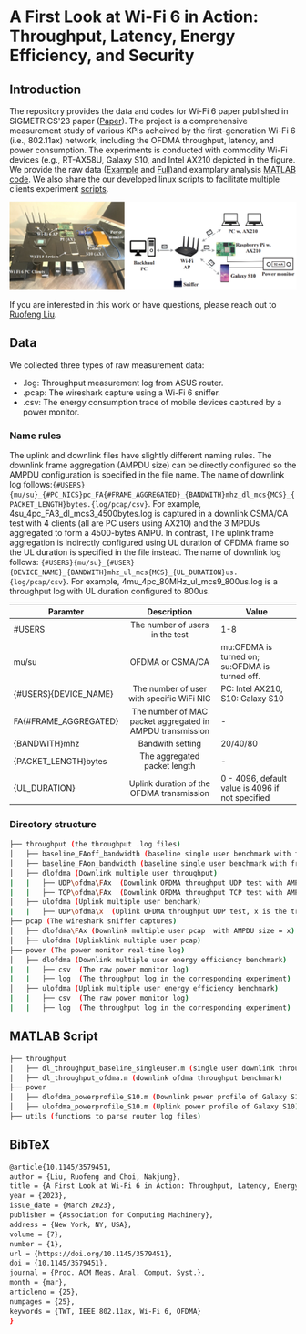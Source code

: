 # A First Look at Wi-Fi 6 in Action: Throughput, Latency, Energy Efficiency, and Security


## Introduction 
The repository provides the data and codes for Wi-Fi 6 paper published in SIGMETRICS'23 paper ([Paper](https://dl.acm.org/doi/10.1145/3579451)).
The project is a comprehensive measurement study of various KPIs acheived by the first-generation Wi-Fi 6 (i.e., 802.11ax) network, including the OFDMA throughput, 
latency, and power consumption. The experiments is conducted with commodity Wi-Fi devices (e.g., RT-AX58U, Galaxy S10, and Intel AX210 depicted in the figure. We provide the raw data ([Example](https://github.com/liux4189/wifi-ax-measurement/tree/main/data) and [Full](https://www.dropbox.com/sh/b2fn1wkw3o962tj/AAAZbSBNwyqok_2hj9Uy6KRKa?dl=0))and examplary analysis [MATLAB code](https://github.com/liux4189/wifi-ax-measurement/tree/main/matlab). We also share the our developed linux scripts to facilitate multiple clients experiment [scripts](https://github.com/liux4189/wifi-ax-measurement/tree/main/code).

![setup](misc/testbed_setup.png)

If you are interested in this work or have questions, please reach out to [Ruofeng Liu](https://liux4189.github.io/).

## Data
We collected three types of raw measurement data:
- .log: Throughput measurement log from ASUS router.
- .pcap: The wireshark capture using a Wi-Fi 6 sniffer.
- .csv:  The energy consumption trace of mobile devices captured by a power monitor.

### Name rules
The uplink and downlink files have slightly different naming rules. The downlink frame aggregation (AMPDU size) can be directly configured so the AMPDU configuration is specified in the file name. The name of downlink log follows:`{#USERS}{mu/su}_{#PC_NICS}pc_FA{#FRAME_AGGREGATED}_{BANDWITH}mhz_dl_mcs{MCS}_{PACKET_LENGTH}bytes.{log/pcap/csv}`. 
For example, 4su_4pc_FA3_dl_mcs3_4500bytes.log is captured in a downlink CSMA/CA test with 4 clients (all are PC users using AX210) and the 3 MPDUs aggregated to form a 4500-bytes AMPU.  In contrast, The uplink frame aggregation is indirectly configured using UL duration of OFDMA frame so the UL duration is specified in the file instead. The name of downlink log follows: `{#USERS}{mu/su}_{#USER}{DEVICE_NAME}_{BANDWITH}mhz_ul_mcs{MCS}_{UL_DURATION}us.{log/pcap/csv}`.  For example, 4mu_4pc_80MHz_ul_mcs9_800us.log is a throughput log with UL duration configured to 800us. 

| Paramter     | Description           | Value |
| ------------- |:-------------:| -----|
| #USERS    | The number of users in the test |  1-8 |
| mu/su     | OFDMA or CSMA/CA      |  mu:OFDMA is turned on; su:OFDMA is turned off. |
| {#USERS}{DEVICE_NAME} | The number of user with specific WiFi NIC    |  PC: Intel AX210, S10: Galaxy S10 |
|FA{#FRAME_AGGREGATED}| The number of MAC packet aggregated in AMPDU transmission |- |
|{BANDWITH}mhz| Bandwith setting | 20/40/80| 
|{PACKET_LENGTH}bytes| The aggregated packet length| -|
|{UL_DURATION}| Uplink duration of the OFDMA transmission| 0 - 4096, default value is 4096 if not specified  |


### Directory structure
```bash
├── throughput (the throughput .log files)
│   ├── baseline_FAoff_bandwidth (baseline single user benchmark with frame aggregation turned off)
│   ├── baseline_FAon_bandwidth (baseline single user benchmark with frame aggregation turned on)
│   ├── dlofdma (Downlink multiple user throughput)
|   |   ├── UDP\ofdma\FAx  (Downlink OFDMA throughput UDP test with AMPDU size = x)  
|   |   ├── TCP\ofdma\FAx  (Downlink OFDMA throughput TCP test with AMPDU size = x)
│   ├── ulofdma (Uplink multiple user benchark)
|   |   ├── UDP\ofdma\x  (Uplink OFDMA throughput UDP test, x is the trial id)  
├── pcap (The wireshark sniffer captures)
│   ├── dlofdma\FAx (Downlink multiple user pcap  with AMPDU size = x)
│   ├── ulofdma (Uplinklink multiple user pcap)
├── power (The power monitor real-time log)
│   ├── dlofdma (Downlink multiple user energy efficiency benchmark)
|   |   ├── csv  (The raw power monitor log) 
|   |   ├── log  (The throughput log in the corresponding experiment)  
│   ├── ulofdma (Uplink multiple user energy efficiency benchmark)
|   |   ├── csv  (The raw power monitor log) 
|   |   ├── log  (The throughput log in the corresponding experiment)
```

## MATLAB Script
```bash
├── throughput
│   ├── dl_throughput_baseline_singleuser.m (single user downlink throughput analysis)
│   ├── dl_throughput_ofdma.m (downlink ofdma throughput benchmark)
├── power 
│   ├── dlofdma_powerprofile_S10.m (Downlink power profile of Galaxy S10)
│   ├── ulofdma_powerprofile_S10.m (Uplink power profile of Galaxy S10)
├── utils (functions to parse router log files)
```
## BibTeX
```bash
@article{10.1145/3579451,
author = {Liu, Ruofeng and Choi, Nakjung},
title = {A First Look at Wi-Fi 6 in Action: Throughput, Latency, Energy Efficiency, and Security},
year = {2023},
issue_date = {March 2023},
publisher = {Association for Computing Machinery},
address = {New York, NY, USA},
volume = {7},
number = {1},
url = {https://doi.org/10.1145/3579451},
doi = {10.1145/3579451},
journal = {Proc. ACM Meas. Anal. Comput. Syst.},
month = {mar},
articleno = {25},
numpages = {25},
keywords = {TWT, IEEE 802.11ax, Wi-Fi 6, OFDMA}
}
```
